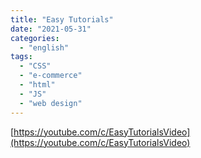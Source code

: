 ```yaml
---
title: "Easy Tutorials"
date: "2021-05-31"
categories:
  - "english"
tags:
  - "CSS"
  - "e-commerce"
  - "html"
  - "JS"
  - "web design"
---
```


[https://youtube.com/c/EasyTutorialsVideo](https://youtube.com/c/EasyTutorialsVideo)

